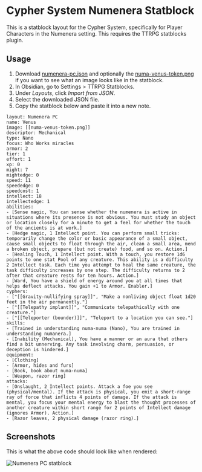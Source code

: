 # Cypher System Numenera Statblock

This is a statblock layout for the Cypher System, specifically for Player Characters in the Numenera setting. This requires the TTRPG statblocks plugin.

## Usage

1. Download [numenera-pc.json](numenera-pc.json) and optionally the [numa-venus-token.png](_attachments/numa-venus-token.png) if you want to see what an image looks like in the statblock.
2. In Obsidian, go to Settings > TTRPG Statblocks.
3. Under *Layouts*, click *Import from JSON*.
4. Select the downloaded JSON file.
5. Copy the statblock below and paste it into a new note.

```statblock
layout: Numenera PC
name: Venus
image: [[numa-venus-token.png]]
descriptor: Mechanical
type: Nano
focus: Who Works miracles
armor: 2
tier: 1
effort: 1
xp: 0 
might: 7
mightedge: 0
speed: 11
speededge: 0
speedcost: 1
intellect: 18
intellectedge: 1
abilities:
- [Sense magic, You can sense whether the numenera is active in situations where its presence is not obvious. You must study an object or location closely for a minute to get a feel for whether the touch of the ancients is at work.]
- [Hedge magic, 1 Intellect point. You can perform small tricks: temporarily change the color or basic appearance of a small object, cause small objects to float through the air, clean a small area, mend a broken object, prepare (but not create) food, and so on. Action.]
- [Healing Touch, 1 Intellect point. With a touch, you restore 1d6 points to one stat Pool of any creature. This ability is a difficulty 2 Intellect task. Each time you attempt to heal the same creature, the task difficulty increases by one step. The difficulty returns to 2 after that creature rests for ten hours. Action.]
- [Ward, You have a shield of energy around you at all times that helps deflect attacks. You gain +1 to Armor. Enabler.]
cyphers:
- ["[[Gravity-nullifying spray]]", "Make a nonliving object float 1d20 feet in the air permanently."]
- ["[[Telepathy implant]]", "Communicate telepathically with one creature."]
- ["[[Teleporter (bounder)]]", "Teleport to a location you can see."]
skills:
- [Trained in understanding numa-numa (Nano), You are trained in understanding numanera.]
- [Inability (Mechanical), You have a manner or an aura that others find a bit unnerving. Any task involving charm, persuasion, or deception is hindered.]
equipment:
- [Clothing]
- [Armor, hides and furs]
- [Book, book about numa-numa]
- [Weapon, razor ring]
attacks:
- [Onslaught, 2 Intellect points. Attack a foe you see (physical/mental). If the attack is physical, you emit a short-range ray of force that inflicts 4 points of damage. If the attack is mental, you focus your mental energy to blast the thought processes of another creature within short range for 2 points of Intellect damage (ignores Armor). Action.]
- [Razor leaves, 2 physical damage (razor ring).]
```

## Screenshots

This is what the above code should look like when rendered:

![Numenera PC statblock](_attachments/numenera-pc-sample.png_)
